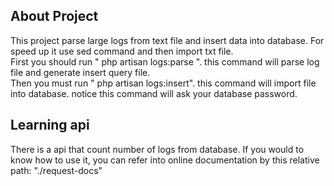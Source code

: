 
## About Project

This project parse large logs from text file and insert data into database.
For speed up it use sed command and then import txt file.
<br>First you should run " php artisan logs:parse ". this command will parse log file and generate insert query file.
<br>Then you must run " php artisan logs:insert". this command will import file into database. notice this command will ask your database password.

## Learning api

There is a api that count number of logs from database.
If you would to know how to use it, you can refer into online documentation by this relative path: "./request-docs"
